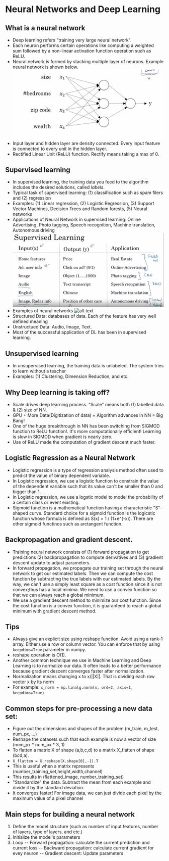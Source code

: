 # Neural Networks and Deep Learning
## What is a neural network

- Deep learning refers "training very large neural network". 
- Each neuron performs certain operations like computing a weighted sum followed by a non-linear activation function operation such as ReLU.
- Neural network is formed by stacking multiple layer of neurons.
Example neural network is shown below.
![alt text](img/simplenn.png)
- Input layer and hidden layer are density connected.  Every input feature is connected to every unit in the hidden layer.
- Rectified Linear Unit (ReLU) function. Rectify means taking a max of 0.

## Supervised learning
- In supervised learning, the training data you feed to the algorithm includes the desired solutions, called *labels*.
- Typical task of supervised learning: (1) classification such as spam filers and (2) regression
- Examples: (1) Linear regression, (2) Logistic Regression, (3) Support Vector Machines, Decision Trees and Random forests, (5) Neural networks
- Applications of Neural Network in supervised learning: Online Advertising, Photo tagging, Speech recognition, Machine translation, Autonomous driving
![alt text](img/supervisedlearning.png)
- Examples of neural networks
![alt text](img/neuralnetworkexamples.png)
- Structured Data: databases of data. Each of the feature has very well defined meaning 
- Unstructued Data: Audio, Image, Text. 
- Most of the successful application of DL has been in supervised learning.

## Unsupervised learning
- In unsupervised learning, the training data is unlabeled. The system tries to learn without a teacher
- Examples: (1) Clustering, Dimension Reduction, and etc. 

## Why Deep learning is taking off?
- Scale drives deep learning process. "Scale" means both (1) labelled data & (2) size of NN.
- GPU + More Data(Digitization of data) + Algorithm advances in NN = Big Bang!
- One of the huge breakthrough in NN has been switching from SIGMOD function to ReLU function!. It's more computationally efficient!  Learning is slow in SIGMOD when gradient is nearly zero.
- Use of ReLU made the computation of gradient descent much faster.

## Logistic Regression as a Neural Network
- Logistic regression is a type of regression analysis method often used to predict the value of binary dependent variable.
- In Logistic regression, we use a logistic function to constrain the value of the dependent variable such that its value can't be smaller than 0 and bigger than 1.
- In Logistic regression, we use a logstic model to model the probability of a certain class or event existing. 
- Sigmoid function is a mathematical function having a characteristic "S"-shaped curve. Standard choice for a sigmoid function is the logicstic function whose formula is defined as S(x) = 1 / (1+e^(-x)). There are other sigmoid functinos such as arctangent function.

## Backpropagation and gradient descent.
- Training neural network consists of (1) forward propagation to get predictions (2) backpropagation to compute derivatives and (3) gradient descent update to adjust parameters.
- In forward propagation, we propagate our training set through the neural network to get our estimated labels. Then we can compute the cost function by subtracting the true labels with our estimated labels. By the way, we can't use a simply least square as a cost function since it is not convex;thus has a local minima. We need to use a convex function so that we can always reach a global minimum. 
- We use a gradient descent method to minimize our cost function. Since the cost function is a convex function, it is guaranteed to reach a global minimum with gradient descent method.

## Tips
- Always give an explicit size using reshape function. Avoid using a rank-1 array. Either use a row or column vector. You can enforce that by using `keepdims=True` parameter in numpy.
- reshape operation is O(1). 
- Another common technique we use in Machine Learning and Deep Learning is to normalize our data. It often leads to a better performance because gradient descent converges faster after normalization.
- Normalization means changing x to x/||X||. That is dividing each row vector x by its norm
- For example:  `x_norm = np.linalg.norm(x, ord=2, axis=1, keepdims=True)`

## Common steps for pre-processing a new data set:
- Figure out the dimensions and shapes of the problem (m_train, m_test, num_px, ...)
- Reshape the datasets such that each example is now a vector of size (num_px * num_px * 3, 1)
- To flatten a matrix X of shape (a,b,c,d) to a matrix X_flatten of shape (b*c*d,a). 
- `X_flatten = X.reshape(X.shape[0],-1).T`
- This is useful when a matrix represents (number_training_set,height,width,channel)
- This results in (flattened_image, number_training_set)
- "Standardize" the data. Subtract the mean from each example and divide it by the standard deviation. 
- It converges faster! For image data, we can just divide each pixel by the maximum value of a pixel channel

## Main steps for building a neural network 
1. Define the model structure (such as number of input features, number of layers, type of layers, and etc.)
2. Initialize the model's parameters
3. Loop
   -- Forward propagation: calculate the current prediction and current loss 
   -- Backward propagation: calculate current gradient for evey neuron
   -- Gradient descent: Update parameters 
   







 
